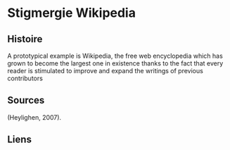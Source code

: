 # Stigmergie Wikipedia

## Histoire

A prototypical example is Wikipedia, the free web encyclopedia which has grown
to become the largest one in existence thanks to the fact that every reader is stimulated to
improve and expand the writings of previous contributors 


## Sources

(Heylighen, 2007).


## Liens


